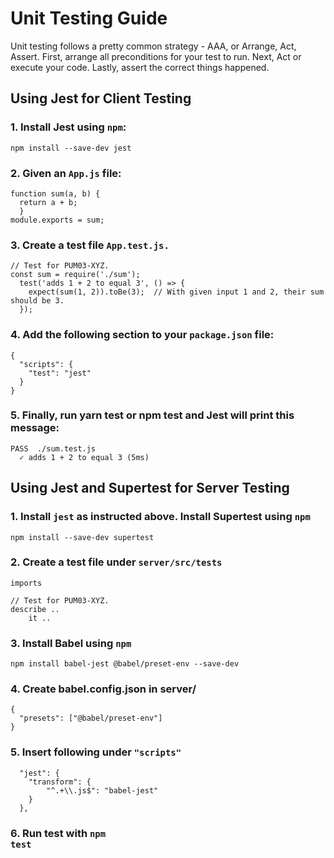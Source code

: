 # Unit Testing Guide
Unit testing follows a pretty common strategy - AAA, or Arrange, Act, Assert. 
First, arrange all preconditions for your test to run. 
Next, Act or execute your code. 
Lastly, assert the correct things happened.

## Using Jest for Client Testing 

### 1. Install Jest using <code>npm</code>:
<code>npm install --save-dev jest</code>

### 2. Given an <code>App.js</code> file:

```
function sum(a, b) {
  return a + b;
  }
module.exports = sum;
```

### 3. Create a test file <code>App.test.js.</code>

```
// Test for PUM03-XYZ.
const sum = require('./sum'); 
  test('adds 1 + 2 to equal 3', () => {
    expect(sum(1, 2)).toBe(3);  // With given input 1 and 2, their sum should be 3. 
  });
```

### 4. Add the following section to your <code>package.json</code> file:
```
{
  "scripts": {
    "test": "jest"
  }
}
```

### 5. Finally, run yarn test or npm test and Jest will print this message:
```
PASS  ./sum.test.js
  ✓ adds 1 + 2 to equal 3 (5ms)
```

## Using Jest and Supertest for Server Testing

### 1. Install <code>jest</code> as instructed above. Install Supertest using <code>npm</code>
<code>npm install --save-dev supertest</code>

### 2. Create a test file under <code>server/src/tests</code>

```
imports

// Test for PUM03-XYZ.
describe ..
    it ..
```

### 3. Install Babel using <code>npm</code>
<code>npm install babel-jest @babel/preset-env --save-dev</code>

### 4. Create babel.config.json in server/
```
{
  "presets": ["@babel/preset-env"]
}
```

### 5. Insert following under <code>"scripts"</code>
```
  "jest": {
    "transform": {
        "^.+\\.js$": "babel-jest"
    }
  },
```

### 6. Run test with <code>npm test</code>

